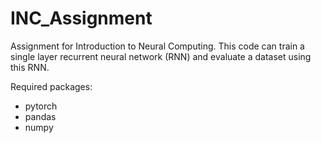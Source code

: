 # INC_Assignment
Assignment for Introduction to Neural Computing. This code can train a single layer recurrent neural network (RNN) and evaluate a dataset using this RNN. 

Required packages:
- pytorch
- pandas
- numpy
